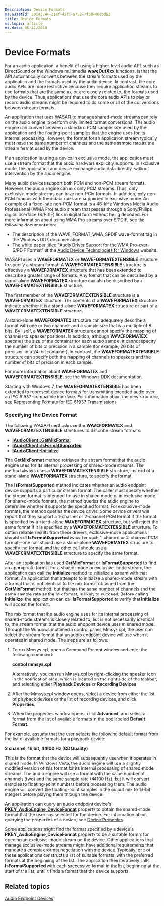 ```yaml
---
Description: Device Formats
ms.assetid: 591437e4-21ef-42f1-a752-7f50440cbd63
title: Device Formats
ms.topic: article
ms.date: 05/31/2018
---
```


# Device Formats

For an audio application, a benefit of using a higher-level audio API, such as DirectSound or the Windows multimedia **waveOutXxx** functions, is that the API automatically converts between the stream formats used by the application and the formats used by the audio device. In contrast, the core audio APIs are more restrictive because they require application streams to use formats that are the same as, or are closely related to, the formats used by the device. Thus, applications that use the core audio APIs to play or record audio streams might be required to do some or all of the conversions between stream formats.

An application that uses WASAPI to manage shared-mode streams can rely on the audio engine to perform only limited format conversions. The audio engine can convert between a standard PCM sample size used by the application and the floating-point samples that the engine uses for its internal processing. However, the format for an application stream typically must have the same number of channels and the same sample rate as the stream format used by the device.

If an application is using a device in exclusive mode, the application must use a stream format that the audio hardware explicitly supports. In exclusive mode, the application and device exchange audio data directly, without intervention by the audio engine.

Many audio devices support both PCM and non-PCM stream formats. However, the audio engine can mix only PCM streams. Thus, only exclusive-mode streams can have non-PCM formats. In addition, only non-PCM formats with fixed data rates are supported in exclusive mode. An example of a fixed-rate non-PCM format is a 48-kHz Windows Media Audio Professional (WMA Pro) audio stream that passes through a Sony/Philips digital interface (S/PDIF) link in digital form without being decoded. For more information about using WMA Pro streams over S/PDIF, see the following documentation:

-   The description of the WAVE\_FORMAT\_WMA\_SPDIF wave-format tag in the Windows DDK documentation.
-   The white paper titled "Audio Driver Support for the WMA Pro-over-S/PDIF Format" at the [Audio Device Technologies for Windows](https://www.microsoft.com/whdc/device/audio/default.mspx) website.

WASAPI uses a **WAVEFORMATEX** or **WAVEFORMATEXTENSIBLE** structure to specify a stream format. A **WAVEFORMATEXTENSIBLE** structure is effectively a **WAVEFORMATEX** structure that has been extended to describe a greater range of formats. Any format that can be described by a stand-alone **WAVEFORMATEX** structure can also be described by a **WAVEFORMATEXTENSIBLE** structure.

The first member of the **WAVEFORMATEXTENSIBLE** structure is a **WAVEFORMATEX** structure. The contents of a **WAVEFORMATEX** structure indicate whether it is a stand-alone **WAVEFORMATEX** structure or part of a **WAVEFORMATEXTENSIBLE** structure.

A stand-alone **WAVEFORMATEX** structure can adequately describe a format with one or two channels and a sample size that is a multiple of 8 bits. By itself, a **WAVEFORMATEX** structure cannot specify the mapping of channels to speaker positions. In addition, although **WAVEFORMATEX** specifies the size of the container for each audio sample, it cannot specify the number of bits of precision in a sample (for example, 20 bits of precision in a 24-bit container). In contrast, the **WAVEFORMATEXTENSIBLE** structure can specify both the mapping of channels to speakers and the number of bits of precision in each sample.

For more information about **WAVEFORMATEX** and **WAVEFORMATEXTENSIBLE**, see the Windows DDK documentation.

Starting with Windows 7, the **WAVEFORMATEXTENSIBLE** has been extended to represent device formats for transmitting encoded audio over an IEC 61937-compatible interface. For information about the new structure, see [Representing Formats for IEC 61937 Transmissions](representing-formats-for-iec-61937-transmissions.md).

### Specifying the Device Format

The following WASAPI methods use the **WAVEFORMATEX** and **WAVEFORMATEXTENSIBLE** structures to describe stream formats:

-   [**IAudioClient::GetMixFormat**](/windows/desktop/api/Audioclient/nf-audioclient-iaudioclient-getmixformat)
-   [**IAudioClient::IsFormatSupported**](/windows/desktop/api/Audioclient/nf-audioclient-iaudioclient-isformatsupported)
-   [**IAudioClient::Initialize**](/windows/desktop/api/Audioclient/nf-audioclient-iaudioclient-initialize)

The **GetMixFormat** method retrieves the stream format that the audio engine uses for its internal processing of shared-mode streams. The method always uses a **WAVEFORMATEXTENSIBLE** structure, instead of a stand-alone **WAVEFORMATEX** structure, to specify the format.

The **IsFormatSupported** method indicates whether an audio endpoint device supports a particular stream format. The caller must specify whether the stream format is intended for use in shared mode or in exclusive mode. For shared-mode formats, the method queries the audio engine to determine whether it supports the specified format. For exclusive-mode formats, the method queries the device driver. Some device drivers will report that they support a 1-channel or 2-channel PCM format if the format is specified by a stand-alone **WAVEFORMATEX** structure, but will reject the same format if it is specified by a **WAVEFORMATEXTENSIBLE** structure. To obtain reliable results from these drivers, exclusive-mode applications should call **IsFormatSupported** twice for each 1-channel or 2-channel PCM format—one call should use a stand-alone **WAVEFORMATEX** structure to specify the format, and the other call should use a **WAVEFORMATEXTENSIBLE** structure to specify the same format.

After an application has used **GetMixFormat** or **IsFormatSupported** to find an appropriate format for a shared-mode or exclusive-mode stream, the application can call the **Initialize** method to initialize a stream with that format. An application that attempts to initialize a shared-mode stream with a format that is not identical to the mix format obtained from the **GetMixFormat** method, but that has the same number of channels and the same sample rate as the mix format, is likely to succeed. Before calling **Initialize**, the application can call **IsFormatSupported** to verify that **Initialize** will accept the format.

The mix format that the audio engine uses for its internal processing of shared-mode streams is closely related to, but is not necessarily identical to, the stream format that the audio endpoint device uses in shared mode. Through the Windows multimedia control panel, Mmsys.cpl, the user can select the stream format that an audio endpoint device will use when it operates in shared mode. The steps are as follows:

1.  To run Mmsys.cpl, open a Command Prompt window and enter the following command:

    **control mmsys.cpl**

    Alternatively, you can run Mmsys.cpl by right-clicking the speaker icon in the notification area, which is located on the right side of the taskbar, and selecting either **Playback Devices** or **Recording Devices**.

2.  After the Mmsys.cpl window opens, select a device from either the list of playback devices or the list of recording devices, and click **Properties**.
3.  When the properties window opens, click **Advanced**, and select a format from the list of available formats in the box labeled **Default Format**.

For example, assume that the user selects the following default format from the list of available formats for a playback device:

**2 channel, 16 bit, 44100 Hz (CD Quality)**

This is the format that the device will subsequently use when it operates in shared mode. In Windows Vista, the audio engine will use a slightly modified version of this format for its internal processing of shared-mode streams. The audio engine will use a format with the same number of channels (two) and the same sample rate (44100 Hz), but it will convert samples to floating-point numbers before processing them. The audio engine will convert the floating-point samples in the output mix to 16-bit integers before playing them through the device.

An application can query an audio endpoint device's [**PKEY\_AudioEngine\_DeviceFormat**](pkey-audioengine-deviceformat.md) property to obtain the shared-mode format that the user has selected for the device. For information about querying the properties of a device, see [Device Properties](device-properties.md).

Some applications might find the format specified by a device's **PKEY\_AudioEngine\_DeviceFormat** property to be a suitable format for opening an exclusive-mode stream on the device. Other applications that manage exclusive-mode streams might have additional requirements that mandate a complex format negotiation with the device. Typically, one of these applications constructs a list of suitable formats, with the preferred formats at the beginning of the list. The application then iteratively calls **IsFormatSupported** with each successive format in the list, beginning at the start of the list, until it finds a format that the device supports.

## Related topics

<dl> <dt>

[Audio Endpoint Devices](audio-endpoint-devices.md)
</dt> </dl>

 

 



